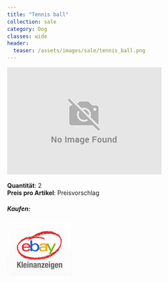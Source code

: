 ```yaml
---
title: "Tennis ball"
collection: sale
category: Dog
classes: wide
header: 
  teaser: /assets/images/sale/tennis_ball.png
---
```




<a href="">
  <img src="/assets/images/sale/tennis_ball.png" alt="Tennis ball">
</a>

   **Quantit&#228;t**: 2  
   **Preis pro Artikel**: Preisvorschlag  


##### Kaufen:
<a href="">
  <img src="/assets/images/ebay.png" alt="Ebay Kleinanzeigen" border: 5px solid #555;>
</a>

